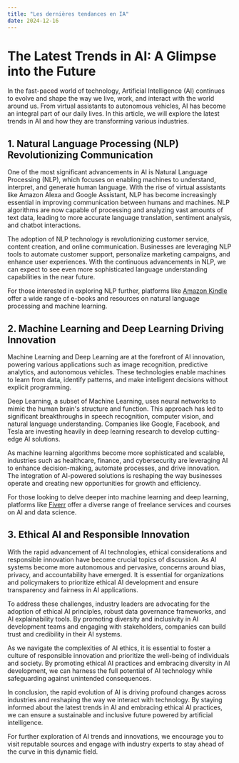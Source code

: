 ```yaml
---
title: "Les dernières tendances en IA"
date: 2024-12-16
---
```


# The Latest Trends in AI: A Glimpse into the Future

In the fast-paced world of technology, Artificial Intelligence (AI) continues to evolve and shape the way we live, work, and interact with the world around us. From virtual assistants to autonomous vehicles, AI has become an integral part of our daily lives. In this article, we will explore the latest trends in AI and how they are transforming various industries.

## 1. Natural Language Processing (NLP) Revolutionizing Communication

One of the most significant advancements in AI is Natural Language Processing (NLP), which focuses on enabling machines to understand, interpret, and generate human language. With the rise of virtual assistants like Amazon Alexa and Google Assistant, NLP has become increasingly essential in improving communication between humans and machines. NLP algorithms are now capable of processing and analyzing vast amounts of text data, leading to more accurate language translation, sentiment analysis, and chatbot interactions.

The adoption of NLP technology is revolutionizing customer service, content creation, and online communication. Businesses are leveraging NLP tools to automate customer support, personalize marketing campaigns, and enhance user experiences. With the continuous advancements in NLP, we can expect to see even more sophisticated language understanding capabilities in the near future.

For those interested in exploring NLP further, platforms like [Amazon Kindle](https://www.amazon.fr/kindle-dbs/hz/signup?tag=zenzen0d-21France) offer a wide range of e-books and resources on natural language processing and machine learning.

## 2. Machine Learning and Deep Learning Driving Innovation

Machine Learning and Deep Learning are at the forefront of AI innovation, powering various applications such as image recognition, predictive analytics, and autonomous vehicles. These technologies enable machines to learn from data, identify patterns, and make intelligent decisions without explicit programming.

Deep Learning, a subset of Machine Learning, uses neural networks to mimic the human brain's structure and function. This approach has led to significant breakthroughs in speech recognition, computer vision, and natural language understanding. Companies like Google, Facebook, and Tesla are investing heavily in deep learning research to develop cutting-edge AI solutions.

As machine learning algorithms become more sophisticated and scalable, industries such as healthcare, finance, and cybersecurity are leveraging AI to enhance decision-making, automate processes, and drive innovation. The integration of AI-powered solutions is reshaping the way businesses operate and creating new opportunities for growth and efficiency.

For those looking to delve deeper into machine learning and deep learning, platforms like [Fiverr](https://go.fiverr.com/visit/?bta=1071918&brand=fiverrmarketplace) offer a diverse range of freelance services and courses on AI and data science.

## 3. Ethical AI and Responsible Innovation

With the rapid advancement of AI technologies, ethical considerations and responsible innovation have become crucial topics of discussion. As AI systems become more autonomous and pervasive, concerns around bias, privacy, and accountability have emerged. It is essential for organizations and policymakers to prioritize ethical AI development and ensure transparency and fairness in AI applications.

To address these challenges, industry leaders are advocating for the adoption of ethical AI principles, robust data governance frameworks, and AI explainability tools. By promoting diversity and inclusivity in AI development teams and engaging with stakeholders, companies can build trust and credibility in their AI systems.

As we navigate the complexities of AI ethics, it is essential to foster a culture of responsible innovation and prioritize the well-being of individuals and society. By promoting ethical AI practices and embracing diversity in AI development, we can harness the full potential of AI technology while safeguarding against unintended consequences.

In conclusion, the rapid evolution of AI is driving profound changes across industries and reshaping the way we interact with technology. By staying informed about the latest trends in AI and embracing ethical AI practices, we can ensure a sustainable and inclusive future powered by artificial intelligence.

For further exploration of AI trends and innovations, we encourage you to visit reputable sources and engage with industry experts to stay ahead of the curve in this dynamic field.